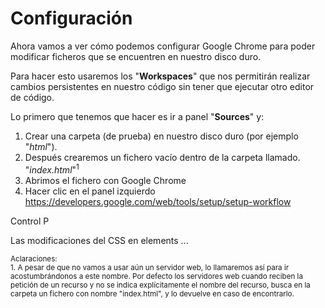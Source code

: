 # Configuración

Ahora vamos a ver cómo podemos configurar Google Chrome para poder modificar ficheros que se encuentren en nuestro disco duro.

Para hacer esto usaremos los "**Workspaces**" que nos permitirán realizar cambios persistentes en nuestro código sin tener que ejecutar otro editor de código.

Lo primero que tenemos que hacer es ir a panel "**Sources**" y:
1. Crear una carpeta (de prueba) en nuestro disco duro (por ejemplo "*html*").
2. Después crearemos un fichero vacío dentro de la carpeta llamado. "*index.html*"<sup>1</sup>
3. Abrimos el fichero con Google Chrome
3. Hacer clic en el panel izquierdo
https://developers.google.com/web/tools/setup/setup-workflow

Control P

Las modificaciones del CSS en elements ...

<small>Aclaraciones:</small><br>
<small>1. A pesar de que no vamos a usar aún un servidor web, lo llamaremos así para ir acostumbrándonos a este nombre. Por defecto los servidores web cuando reciben la petición de un recurso y no se indica explícitamente el nombre del recurso, busca en la carpeta un fichero con nombre "index.html", y lo devuelve en caso de encontrarlo.</small><br>
